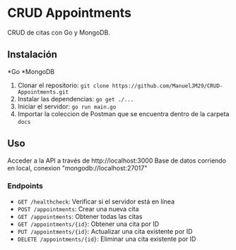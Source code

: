 # CRUD Appointments

CRUD de citas con Go y MongoDB.

## Instalación

*Go 
*MongoDB

1. Clonar el repositorio: `git clone https://github.com/ManuelJM29/CRUD-Appointments.git`
2. Instalar las dependencias: `go get ./...`
3. Iniciar el servidor: `go run main.go`
4. Importar la coleccion de Postman que se encuentra dentro de la carpeta `docs`

## Uso

Acceder a la API a través de http://localhost:3000
Base de datos corriendo en local, conexion "mongodb://localhost:27017"

### Endpoints

- `GET /healthcheck`: Verificar si el servidor está en línea
- `POST /appointments`: Crear una nueva cita
- `GET /appointments`: Obtener todas las citas
- `GET /appointments/{id}`: Obtener una cita por ID
- `PUT /appointments/{id}`: Actualizar una cita existente por ID
- `DELETE /appointments/{id}`: Eliminar una cita existente por ID
